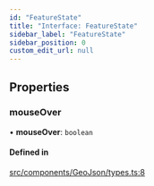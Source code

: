 ```yaml
---
id: "FeatureState"
title: "Interface: FeatureState"
sidebar_label: "FeatureState"
sidebar_position: 0
custom_edit_url: null
---
```


## Properties

### mouseOver

• **mouseOver**: `boolean`

#### Defined in

[src/components/GeoJson/types.ts:8](https://github.com/rob-blackbourn/jetblack-map/blob/472c22c/src/components/GeoJson/types.ts#L8)
